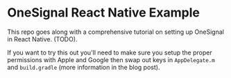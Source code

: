 # OneSignal React Native Example

This repo goes along with a comprehensive tutorial on setting up OneSignal in React Native. (TODO).

If you want to try this out you'll need to make sure you setup the proper permissions with Apple and Google then swap out keys in `AppDelegate.m` and `build.gradle` (more information in the blog post).
